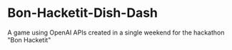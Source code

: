 # Bon-Hacketit-Dish-Dash
A game using OpenAI APIs created in a single weekend for the hackathon "Bon Hacketit"

